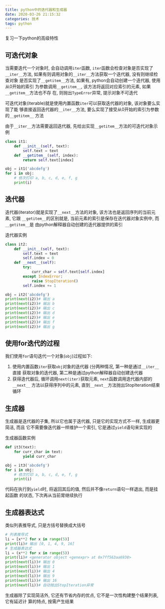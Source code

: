 ```yaml
---
title: python中的迭代器和生成器
date: 2020-03-26 21:15:32
categories: 技术
tags: python
---
```


复习一下python的高级特性

## 可迭代对象

当需要迭代一个对象时, 会自动调用`iter`函数, `iter`函数会检查对象是否实现了
`__iter__`方法, 如果有则调用对象的`__iter__`方法获取一个迭代器, 没有则继续检查对象
是否实现了`__getitem__`方法, 如果有, python会自动创建一个迭代器, 使用从0开始的索引
为参数调用`__getitem__`, 该方法将返回对应索引的元素, 如果`__getitem__`方法也不存
在, 则抛出`TypeError`异常, 提示对象不可迭代

可迭代对象(iterable)就是使用内置函数`iter`可以获取迭代器的对象, 该对象要么实现了能
够直接返回迭代器的`__iter__`方法, 要么实现了接受从0开始的索引为参数的`__getitem__`
方法

由于`__iter__`方法需要返回迭代器, 先给出实现`__getitem__`方法的可迭代对象示例
```python
class it1:
    def __init__(self, text):
        self.text = text
    def __getitem__(self, index):
        return self.text[index]

obj = it1('abcdefg')
for i in obj:
    # 依次打印 a, b, c, d, e, f, g
    print(i)
```


## 迭代器

迭代器(iterator)就是实现了`__next__`方法的对象, 该方法也是返回序列的当前元素, 它跟
`__getitem__`的区别就是, 当前元素的索引是保存在迭代器对象实例中, 而`__getitem__`是
由python解释器自动创建的迭代器提供的索引

迭代器实例
```python
class it2:
    def __init__(self, text):
        self.text = text
        self.index = 0
    def __next__(self):
        try:
            curr_char = self.text[self.index]
        except IndexError:
            raise StopIteration()
        self.index += 1

obj = it2('abcdefg')
print(next(i2))# 输出 a
print(next(i2))# 输出 b
print(next(i2))# 输出 c
print(next(i2))# 输出 d
print(next(i2))# 输出 e
print(next(i2))# 输出 f
print(next(i2))# 输出 g
```


## 使用for迭代的过程

我们使用`for`语句迭代一个对象(`obj`)过程如下:
1. 使用内置函数`iter`获取`obj`对象的迭代器 (分两种情况, 第一种是通过`__iter__`直接
获取对象的迭代器, 第二种是通过python解释器自动创建迭代器
2. 获得迭代器后, 循环调用`next(iter)`获取元素, `next`函数调用迭代器内部的`__next__`
方法以获得序列中的元素, 直到`__next__`方法抛出StopIteration结束循环


## 生成器

生成器是迭代器的子集, 所以它也属于迭代器, 只是它的实现方式不一样, 生成器更简洁, 而且
它不需要像迭代器一样维护一个索引, 它是通过`yield`语句来实现的

生成器函数实例
```python
def it3(text):
    for curr_char in text:
        yield curr_char

obj = it3('abcdefg')
for i in obj:
    # 依次打印 a, b, c, d, e, f, g
    print(i)

```

代码在执行到`yield`时, 将返回其后的值, 然后并不像`return`语句一样退出, 而是挂起函数
的状态, 下次再从当前胃继续执行


## 生成器表达式

类似列表推导式, 只是方括号替换成大括号

```python
# 列表推导式
li = [x**2 for x in range(5)]
print(li)# 输出 [0, 1, 4, 9, 16]
# 生成器表达式
li = (x**2 for x in range(5))
print(li)# <generator object <genexpr> at 0x7ff563aa6938>
print(next(li))# 输出 0
print(next(li))# 输出 1
print(next(li))# 输出 4
print(next(li))# 输出 9
print(next(li))# 输出 16
print(next(li))# 自动抛出StopIteration异常
```

生成器除了实现简洁外, 它还有节省内存的优点, 它不是一次性构建整个结果列表, 它有延迟计
算的特点, 按需产生结果
